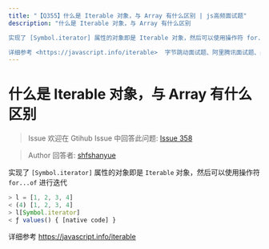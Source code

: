 ```yaml
---
title: "【Q355】什么是 Iterable 对象，与 Array 有什么区别 | js高频面试题"
description: "什么是 Iterable 对象，与 Array 有什么区别

实现了 [Symbol.iterator] 属性的对象即是 Iterable 对象，然后可以使用操作符 for...of 进行迭代

详细参考 <https://javascript.info/iterable>  字节跳动面试题、阿里腾讯面试题、美团小米面试题。"
---
```


# 什么是 Iterable 对象，与 Array 有什么区别

> Issue
> 欢迎在 Gtihub Issue 中回答此问题: [Issue 358](https://github.com/shfshanyue/Daily-Question/issues/358)

> Author
> 回答者: [shfshanyue](https://github.com/shfshanyue)

实现了 `[Symbol.iterator]` 属性的对象即是 `Iterable` 对象，然后可以使用操作符 `for...of` 进行迭代

```js
> l = [1, 2, 3, 4]
< (4) [1, 2, 3, 4]
> l[Symbol.iterator]
< ƒ values() { [native code] }
```

详细参考 <https://javascript.info/iterable>
